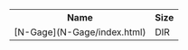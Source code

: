 <table>
<tr><th>Name</th><th>Size</th></tr>
<tr><td>[N-Gage](N-Gage/index.html)</td><td>DIR</td></tr>
</table>

